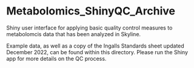 # Metabolomics_ShinyQC_Archive
Shiny user interface for applying basic quality control measures to metabolomcis data that has been analyzed in Skyline.

Example data, as well as a copy of the Ingalls Standards sheet updated December 2022, can be found within this directory. Please run the Shiny app for more details on the QC process.
